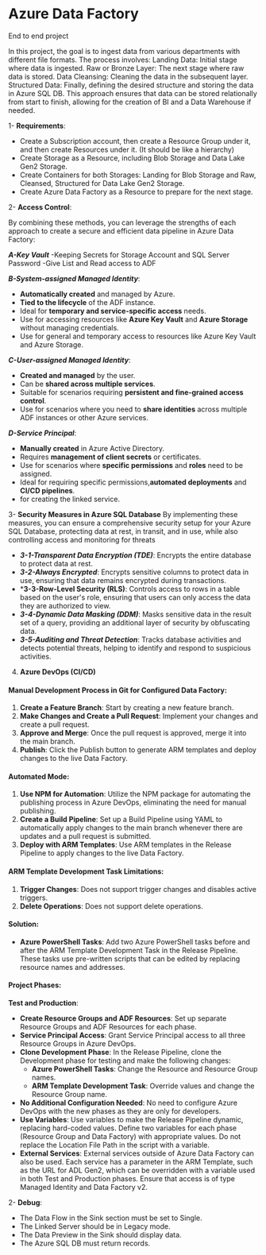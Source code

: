 # Azure Data Factory 
End to end project

In this project, the goal is to ingest data from various departments with different file formats. The process involves:
Landing Data: Initial stage where data is ingested.
Raw or Bronze Layer: The next stage where raw data is stored.
Data Cleansing: Cleaning the data in the subsequent layer.
Structured Data: Finally, defining the desired structure and storing the data in Azure SQL DB.
This approach ensures that data can be stored relationally from start to finish, allowing for the creation of BI and a Data Warehouse if needed.

1- **Requirements**:
- Create a Subscription account, then create a Resource Group under it, and then create Resources under it. (It should be like a hierarchy)
- Create Storage as a Resource, including Blob Storage and Data Lake Gen2 Storage.
- Create Containers for both Storages: Landing for Blob Storage and Raw, Cleansed, Structured for Data Lake Gen2 Storage.
- Create Azure Data Factory as a Resource to prepare for the next stage.


2- **Access Control**:

By combining these methods, you can leverage the strengths of each approach to create a secure and efficient data pipeline in Azure Data Factory:

 ***A-Key Vault***
   -Keeping Secrets for Storage Account and SQL Server Password
   -Give List and Read access to ADF

 ***B-System-assigned Managed Identity***:
   - **Automatically created** and managed by Azure.
   - **Tied to the lifecycle** of the ADF instance.
   - Ideal for **temporary and service-specific access** needs.
   - Use for accessing resources like **Azure Key Vault** and **Azure Storage** without managing credentials.
   - Use for general and temporary access to resources like Azure Key Vault and Azure Storage.

 ***C-User-assigned Managed Identity***:
   - **Created and managed** by the user.
   - Can be **shared across multiple services**.
   - Suitable for scenarios requiring **persistent and fine-grained access control**.
   - Use for scenarios where you need to **share identities** across multiple ADF instances or other Azure services.

 ***D-Service Principal***:
   - **Manually created** in Azure Active Directory.
   - Requires **management of client secrets** or certificates.
   - Use for scenarios where **specific permissions** and **roles** need to be assigned.
   - Ideal for requiring specific permissions,**automated deployments** and **CI/CD pipelines**.
   - for creating the linked service.

3- **Security Measures in Azure SQL Database**
By implementing these measures, you can ensure a comprehensive security setup for your Azure SQL Database, protecting data at rest, in transit, and in use, while also controlling access and monitoring for threats
  - ***3-1-Transparent Data Encryption (TDE)***: Encrypts the entire database to protect data at rest.
  - ***3-2-Always Encrypted***: Encrypts sensitive columns to protect data in use, ensuring that data remains encrypted during transactions.
  - ***3-3-Row-Level Security (RLS)**: Controls access to rows in a table based on the user's role, ensuring that users can only access the data they are authorized to view.
  - ***3-4-Dynamic Data Masking (DDM)***: Masks sensitive data in the result set of a query, providing an additional layer of security by obfuscating data.
  - ***3-5-Auditing and Threat Detection***: Tracks database activities and detects potential threats, helping to identify and respond to suspicious activities.

4. **Azure DevOps (CI/CD)**

#### Manual Development Process in Git for Configured Data Factory:
1. **Create a Feature Branch**: Start by creating a new feature branch.
2. **Make Changes and Create a Pull Request**: Implement your changes and create a pull request.
3. **Approve and Merge**: Once the pull request is approved, merge it into the main branch.
4. **Publish**: Click the Publish button to generate ARM templates and deploy changes to the live Data Factory.

#### Automated Mode:
1. **Use NPM for Automation**: Utilize the NPM package for automating the publishing process in Azure DevOps, eliminating the need for manual publishing.
2. **Create a Build Pipeline**: Set up a Build Pipeline using YAML to automatically apply changes to the main branch whenever there are updates and a pull request is submitted.
3. **Deploy with ARM Templates**: Use ARM templates in the Release Pipeline to apply changes to the live Data Factory.

#### ARM Template Development Task Limitations:
1. **Trigger Changes**: Does not support trigger changes and disables active triggers.
2. **Delete Operations**: Does not support delete operations.

#### Solution:
- **Azure PowerShell Tasks**: Add two Azure PowerShell tasks before and after the ARM Template Development Task in the Release Pipeline. These tasks use pre-written scripts that can be edited by replacing resource names and addresses.

#### Project Phases:
**Test and Production**:
   - **Create Resource Groups and ADF Resources**: Set up separate Resource Groups and ADF Resources for each phase.
   - **Service Principal Access**: Grant Service Principal access to all three Resource Groups in Azure DevOps.
   - **Clone Development Phase**: In the Release Pipeline, clone the Development phase for testing and make the following changes:
     - **Azure PowerShell Tasks**: Change the Resource and Resource Group names.
     - **ARM Template Development Task**: Override values and change the Resource Group name.
   - **No Additional Configuration Needed**: No need to configure Azure DevOps with the new phases as they are only for developers.
   - **Use Variables**: Use variables to make the Release Pipeline dynamic, replacing hard-coded values. Define two variables for each phase (Resource Group and Data Factory) with appropriate values. Do not replace the Location File Path in the script with a variable.
   - **External Services**: External services outside of Azure Data Factory can also be used. Each service has a parameter in the ARM Template, such as the URL for ADL Gen2, which can be overridden with a variable used in both Test and Production phases. Ensure that access is of type Managed Identity and Data Factory v2.

2- **Debug**:
- The Data Flow in the Sink section must be set to Single.
- The Linked Server should be in Legacy mode.
- The Data Preview in the Sink should display data.
- The Azure SQL DB must return records.
